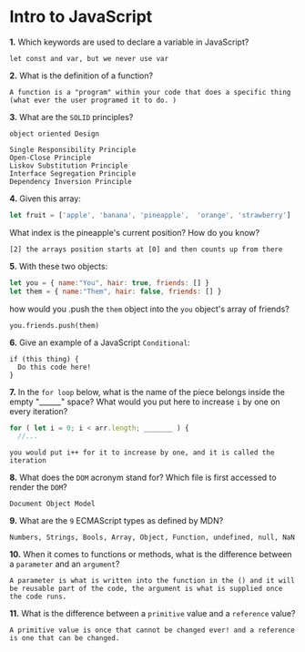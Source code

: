 # Intro to JavaScript

**1.** Which keywords are used to declare a variable in JavaScript?
<!-- enter you answer in the space below -->
```
let const and var, but we never use var
```
**2.** What is the definition of a function?
<!-- enter you answer in the space below -->
```
A function is a "program" within your code that does a specific thing (what ever the user programed it to do. )
```
**3.** What are the `SOLID` principles?
<!-- enter you answer in the space below -->
```
object oriented Design 

Single Responsibility Principle
Open-Close Principle
Liskov Substitution Principle
Interface Segregation Principle
Dependency Inversion Principle
```
**4.** Given this array: 
```js
let fruit = ['apple', 'banana', 'pineapple',  'orange', 'strawberry']
``` 
What index is the pineapple's current position? How do you know?
<!-- enter you answer in the space below -->
```
[2] the arrays position starts at [0] and then counts up from there
```
**5.** With these two objects: 
```js
let you = { name:"You", hair: true, friends: [] }
let them = { name:"Them", hair: false, friends: [] }
```
how would you .push the `them` object into the `you` object's array of friends?
<!-- enter you answer in the space below -->
```
you.friends.push(them)
```

**6.** Give an example of a JavaScript `Conditional`:
<!-- enter you answer in the space below -->
```
if (this thing) {
  Do this code here!
}
```
**7.** In the `for loop` below, what is the name of the piece belongs inside the empty "______" space? What would you put here to increase `i` by one on every iteration?
```js
for ( let i = 0; i < arr.length; _______ ) {
  //...
```
<!-- enter you answer in the space below -->
```
you would put i++ for it to increase by one, and it is called the iteration
```
**8.** What does the `DOM` acronym stand for? Which file is first accessed to render the `DOM`?
<!-- enter you answer in the space below -->
```
Document Object Model
```

**9.** What are the `9` ECMAScript types as defined by MDN?
<!-- enter you answer in the space below -->
```
Numbers, Strings, Bools, Array, Object, Function, undefined, null, NaN 
```
**10.** When it comes to functions or methods, what is the difference between a `parameter` and an `argument`?
<!-- enter you answer in the space below -->
```
A parameter is what is written into the function in the () and it will be reusable part of the code, the argument is what is supplied once the code runs. 
```
**11.** What is the difference between a `primitive` value and a `reference` value?
<!-- enter you answer in the space below -->
```
A primitive value is once that cannot be changed ever! and a reference is one that can be changed. 
```